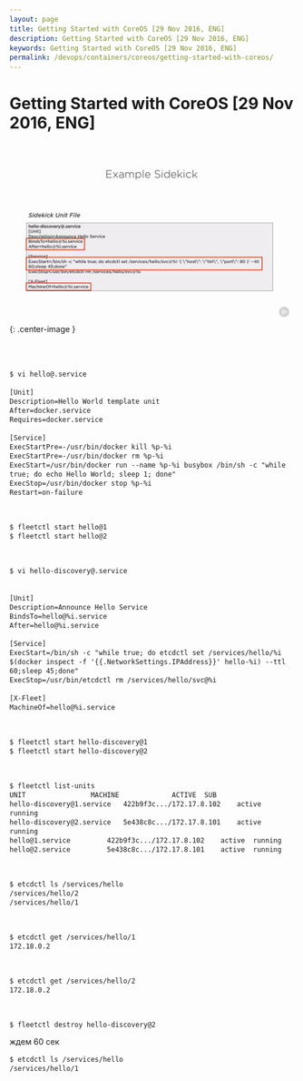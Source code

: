 ```yaml
---
layout: page
title: Getting Started with CoreOS [29 Nov 2016, ENG]
description: Getting Started with CoreOS [29 Nov 2016, ENG]
keywords: Getting Started with CoreOS [29 Nov 2016, ENG]
permalink: /devops/containers/coreos/getting-started-with-coreos/
---
```


# Getting Started with CoreOS [29 Nov 2016, ENG]

<br/>

![fleetctl](/img/devops/containers/coreos/getting-started-with-coreos/pic4.png 'fleetctl'){: .center-image }

<br/>

<br/>

    $ vi hello@.service

    [Unit]
    Description=Hello World template unit
    After=docker.service
    Requires=docker.service

    [Service]
    ExecStartPre=-/usr/bin/docker kill %p-%i
    ExecStartPre=-/usr/bin/docker rm %p-%i
    ExecStart=/usr/bin/docker run --name %p-%i busybox /bin/sh -c "while true; do echo Hello World; sleep 1; done"
    ExecStop=/usr/bin/docker stop %p-%i
    Restart=on-failure

<br/>

    $ fleetctl start hello@1
    $ fleetctl start hello@2

<br/>

    $ vi hello-discovery@.service


    [Unit]
    Description=Announce Hello Service
    BindsTo=hello@%i.service
    After=hello@%i.service

    [Service]
    ExecStart=/bin/sh -c "while true; do etcdctl set /services/hello/%i $(docker inspect -f '{{.NetworkSettings.IPAddress}}' hello-%i) --ttl 60;sleep 45;done"
    ExecStop=/usr/bin/etcdctl rm /services/hello/svc@%i

    [X-Fleet]
    MachineOf=hello@%i.service

<br/>

    $ fleetctl start hello-discovery@1
    $ fleetctl start hello-discovery@2

<br/>

    $ fleetctl list-units
    UNIT				MACHINE				ACTIVE	SUB
    hello-discovery@1.service	422b9f3c.../172.17.8.102	active	running
    hello-discovery@2.service	5e438c8c.../172.17.8.101	active	running
    hello@1.service			422b9f3c.../172.17.8.102	active	running
    hello@2.service			5e438c8c.../172.17.8.101	active	running

<br/>

    $ etcdctl ls /services/hello
    /services/hello/2
    /services/hello/1

<br/>

    $ etcdctl get /services/hello/1
    172.18.0.2

<br/>

    $ etcdctl get /services/hello/2
    172.18.0.2

<br/>

    $ fleetctl destroy hello-discovery@2

ждем 60 сек

    $ etcdctl ls /services/hello
    /services/hello/1
